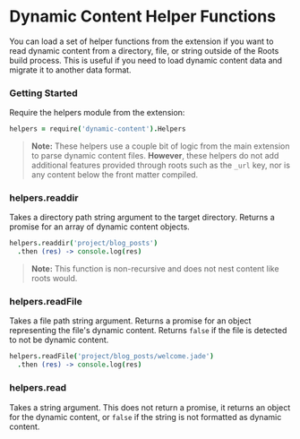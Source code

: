 Dynamic Content Helper Functions
================================

You can load a set of helper functions from the extension if you want to read dynamic content from a directory, file, or string outside of the Roots build process. This is useful if you need to load dynamic content data and migrate it to another data format.

### Getting Started

Require the helpers module from the extension:

```coffee
helpers = require('dynamic-content').Helpers
```

> **Note:** These helpers use a couple bit of logic from the main extension to parse dynamic content files. **However**, these helpers do not add additional features provided through roots such as the `_url` key, nor is any content below the front matter compiled.

### helpers.readdir

Takes a directory path string argument to the target directory. Returns a promise for an array of dynamic content objects.

```coffee
helpers.readdir('project/blog_posts')
  .then (res) -> console.log(res)
```

> **Note:** This function is non-recursive and does not nest content like roots would.

### helpers.readFile

Takes a file path string argument. Returns a promise for an object representing the file's dynamic content. Returns `false` if the file is detected to not be dynamic content.

```coffee
helpers.readFile('project/blog_posts/welcome.jade')
  .then (res) -> console.log(res)
```

### helpers.read

Takes a string argument. This does not return a promise, it returns an object for the dynamic content, or `false` if the string is not formatted as dynamic content.
